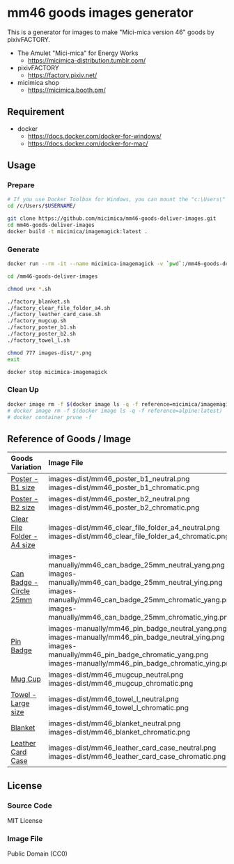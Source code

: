 # mm46 goods images generator

This is a generator for images to make "Mici-mica version 46" goods by pixivFACTORY.

- The Amulet "Mici-mica" for Energy Works
  - https://micimica-distribution.tumblr.com/
- pixivFACTORY
  - https://factory.pixiv.net/
- micimica shop
  - https://micimica.booth.pm/

## Requirement

- docker
  - https://docs.docker.com/docker-for-windows/
  - https://docs.docker.com/docker-for-mac/

## Usage

### Prepare

```sh
# If you use Docker Toolbox for Windows, you can mount the "c:\Users\" subdirectories to docker by default. 
cd /c/Users/$USERNAME/

git clone https://github.com/micimica/mm46-goods-deliver-images.git
cd mm46-goods-deliver-images
docker build -t micimica/imagemagick:latest .
```

### Generate
```sh
docker run --rm -it --name micimica-imagemagick -v `pwd`:/mm46-goods-deliver-images micimica/imagemagick:latest

cd /mm46-goods-deliver-images

chmod u+x *.sh

./factory_blanket.sh
./factory_clear_file_folder_a4.sh
./factory_leather_card_case.sh
./factory_mugcup.sh
./factory_poster_b1.sh
./factory_poster_b2.sh
./factory_towel_l.sh

chmod 777 images-dist/*.png
exit

docker stop micimica-imagemagick
```

### Clean Up

```sh
docker image rm -f $(docker image ls -q -f reference=micimica/imagemagick:latest)
# docker image rm -f $(docker image ls -q -f reference=alpine:latest)
# docker container prune -f
```

## Reference of Goods / Image
| Goods Variation | Image File | Example |
|:---|:---|:---|
| [Poster - B1 size](https://factory.pixiv.net/products/fast_poster) | images-dist/mm46_poster_b1_neutral.png<br>images-dist/mm46_poster_b1_chromatic.png | |
| [Poster - B2 size](https://factory.pixiv.net/products/fast_poster) | images-dist/mm46_poster_b2_neutral.png<br>images-dist/mm46_poster_b2_chromatic.png | |
| [Clear File Folder - A4 size](https://factory.pixiv.net/products/clear_file_folder) | images-dist/mm46_clear_file_folder_a4_neutral.png<br>images-dist/mm46_clear_file_folder_a4_chromatic.png | |
| [Can Badge - Circle 25mm](https://factory.pixiv.net/products/can_badge) | images-manually/mm46_can_badge_25mm_neutral_yang.png<br>images-manually/mm46_can_badge_25mm_neutral_ying.png<br>images-manually/mm46_can_badge_25mm_chromatic_yang.png<br>images-manually/mm46_can_badge_25mm_chromatic_ying.png | |
| [Pin Badge](https://factory.pixiv.net/products/pin_badge) | images-manually/mm46_pin_badge_neutral_yang.png<br>images-manually/mm46_pin_badge_neutral_ying.png<br>images-manually/mm46_pin_badge_chromatic_yang.png<br>images-manually/mm46_pin_badge_chromatic_ying.png | |
| [Mug Cup](https://factory.pixiv.net/products/standard_mug) | images-dist/mm46_mugcup_neutral.png<br>images-dist/mm46_mugcup_chromatic.png | |
| [Towel - Large size](https://factory.pixiv.net/products/towel) | images-dist/mm46_towel_l_neutral.png<br>images-dist/mm46_towel_l_chromatic.png | |
| [Blanket](https://factory.pixiv.net/products/blanket) | images-dist/mm46_blanket_neutral.png<br>images-dist/mm46_blanket_chromatic.png | |
| [Leather Card Case](https://factory.pixiv.net/products/leather_card_case) | images-dist/mm46_leather_card_case_neutral.png<br>images-dist/mm46_leather_card_case_chromatic.png | |

## License

### Source Code
MIT License

### Image File
Public Domain (CC0)
